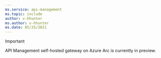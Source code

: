 ```yaml
---
ms.service: api-management
ms.topic: include
author: v-hhunter
ms.author: v-hhunter
ms.date: 05/25/2021
---
```


> [!IMPORTANT]
> API Management self-hosted gateway on Azure Arc is currently in preview.